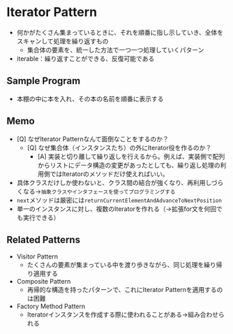 # Iterator Pattern
- 何かがたくさん集まっているときに、それを順番に指し示していき、全体をスキャンして処理を繰り返すもの
    - 集合体の要素を、統一した方法で一つ一つ処理していくパターン
- iterable：繰り返すことができる、反復可能である

## Sample Program
- 本棚の中に本を入れ、その本の名前を順番に表示する

## Memo
- [Q] なぜIterator Patternなんて面倒なことをするのか？
    - [Q] なぜ集合体（インスタンスたち）の外にIterator役を作るのか？
        - [A] 実装と切り離して繰り返しを行えるから。例えば、実装側で配列からリストにデータ構造の変更があったとしても、繰り返し処理の利用側ではIteratorのメソッドだけ使えればいい。
- 具体クラスだけしか使わないと、クラス間の結合が強くなり、再利用しづらくなる→`抽象クラスやインタフェースを使ってプログラミングする`
- `next`メソッドは厳密には`returnCurrentElementAndAdvanceToNextPosition`
- 単一のインスタンスに対し、複数のIteratorを作れる（→拡張for文を何回でも実行できる）

## Related Patterns
- Visitor Pattern
    - たくさんの要素が集まっている中を渡り歩きながら、同じ処理を繰り帰り適用する
- Composite Pattern
    - 再帰的な構造を持ったパターンで、これにIterator Patternを適用するのは困難
- Factory Method Pattern
    - Iteratorインスタンスを作成する際に使われることがある→組み合わせられる
